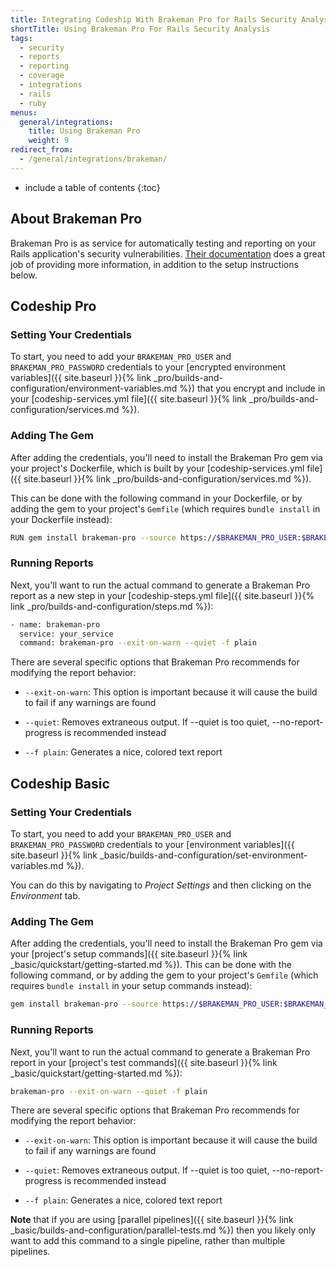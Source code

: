 ```yaml
---
title: Integrating Codeship With Brakeman Pro for Rails Security Analysis
shortTitle: Using Brakeman Pro For Rails Security Analysis
tags:
  - security
  - reports
  - reporting
  - coverage
  - integrations
  - rails
  - ruby
menus:
  general/integrations:
    title: Using Brakeman Pro
    weight: 9
redirect_from:
  - /general/integrations/brakeman/
---
```


* include a table of contents
{:toc}

## About Brakeman Pro

Brakeman Pro is as service for automatically testing and reporting on your Rails application's security vulnerabilities. [Their documentation](https://brakemanpro.com/docs) does a great job of providing more information, in addition to the setup instructions below.

## Codeship Pro

### Setting Your Credentials

To start, you need to add your `BRAKEMAN_PRO_USER` and `BRAKEMAN_PRO_PASSWORD` credentials to your [encrypted environment variables]({{ site.baseurl }}{% link _pro/builds-and-configuration/environment-variables.md %}) that you encrypt and include in your [codeship-services.yml file]({{ site.baseurl }}{% link _pro/builds-and-configuration/services.md %}).

### Adding The Gem

After adding the credentials, you'll need to install the Brakeman Pro gem via your project's Dockerfile, which is built by your [codeship-services.yml file]({{ site.baseurl }}{% link _pro/builds-and-configuration/services.md %}).

This can be done with the following command in your Dockerfile, or by adding the gem to your project's `Gemfile` (which requires `bundle install` in your Dockerfile instead):

```bash
RUN gem install brakeman-pro --source https://$BRAKEMAN_PRO_USER:$BRAKEMAN_PRO_PASSWORD@brakemanpro.com/gems/
```

### Running Reports

Next, you'll want to run the actual command to generate a Brakeman Pro report as a new step in your [codeship-steps.yml file]({{ site.baseurl }}{% link _pro/builds-and-configuration/steps.md %}):

```bash
- name: brakeman-pro
  service: your_service
  command: brakeman-pro --exit-on-warn --quiet -f plain
```

There are several specific options that Brakeman Pro recommends for modifying the report behavior:

- `--exit-on-warn`: This option is important because it will cause the build to fail if any warnings are found

- `--quiet`: Removes extraneous output. If --quiet is too quiet, --no-report-progress is recommended instead

- `--f plain`: Generates a nice, colored text report

## Codeship Basic

### Setting Your Credentials

To start, you need to add your `BRAKEMAN_PRO_USER` and `BRAKEMAN_PRO_PASSWORD` credentials to your [environment variables]({{ site.baseurl }}{% link _basic/builds-and-configuration/set-environment-variables.md %}).

You can do this by navigating to _Project Settings_ and then clicking on the _Environment_ tab.

### Adding The Gem

After adding the credentials, you'll need to install the Brakeman Pro gem via your [project's setup commands]({{ site.baseurl }}{% link _basic/quickstart/getting-started.md %}). This can be done with the following command, or by adding the gem to your project's `Gemfile` (which requires `bundle install` in your setup commands instead):

```bash
gem install brakeman-pro --source https://$BRAKEMAN_PRO_USER:$BRAKEMAN_PRO_PASSWORD@brakemanpro.com/gems/
```

### Running Reports

Next, you'll want to run the actual command to generate a Brakeman Pro report in your [project's test commands]({{ site.baseurl }}{% link _basic/quickstart/getting-started.md %}):

```bash
brakeman-pro --exit-on-warn --quiet -f plain
```

There are several specific options that Brakeman Pro recommends for modifying the report behavior:

- `--exit-on-warn`: This option is important because it will cause the build to fail if any warnings are found

- `--quiet`: Removes extraneous output. If --quiet is too quiet, --no-report-progress is recommended instead

- `--f plain`: Generates a nice, colored text report

**Note** that if you are using [parallel pipelines]({{ site.baseurl }}{% link _basic/builds-and-configuration/parallel-tests.md %}) then you likely only want to add this command to a single pipeline, rather than multiple pipelines.
